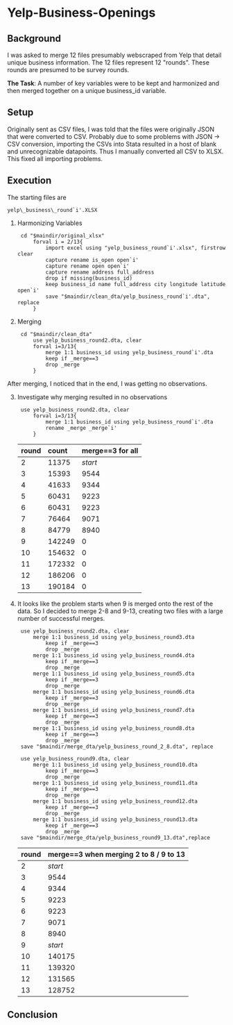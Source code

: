 # Yelp-Business-Openings
## Background
I was asked to merge 12 files presumably webscraped from Yelp that detail unique business information. The 12 files represent 12 "rounds". These rounds are presumed to be survey rounds.

**The Task**: A number of key variables were to be kept and harmonized and then merged together on a unique business_id variable.

## Setup
Originally sent as CSV files, I was told that the files were originally JSON that were converted to CSV. Probably due to some problems with JSON -> CSV conversion, importing the CSVs into Stata resulted in a host of blank and unrecognizable datapoints. Thus I manually converted all CSV to XLSX. This fixed all importing problems.

## Execution
The starting files are

	yelp\_business\_round`i'.XLSX
		
1. Harmonizing Variables

		cd "$maindir/original_xlsx"
			forval i = 2/13{
				import excel using "yelp_business_round`i'.xlsx", firstrow clear
				capture rename is_open open`i'
				capture rename open open`i'
				capture rename address full_address
				drop if missing(business_id)
				keep business_id name full_address city longitude latitude open`i'
				save "$maindir/clean_dta/yelp_business_round`i'.dta", replace
			}
			
2. Merging 

		cd "$maindir/clean_dta"
			use yelp_business_round2.dta, clear
			forval i=3/13{
				merge 1:1 business_id using yelp_business_round`i'.dta
				keep if _merge==3
				drop _merge
			}
After merging, I noticed that in the end, I was getting no observations.

3. Investigate why merging resulted in no observations
 
		use yelp_business_round2.dta, clear
			forval i=3/13{
				merge 1:1 business_id using yelp_business_round`i'.dta
				rename _merge _merge`i'
			}

	|round	|count|merge==3 for all|
	|:---|:----|:-----|
	|2|	11375|	 *start*   |
	|3|	15393|	9544|
	|4|	41633|	9344|
	|5|	60431|	9223|
	|6|	60431|	9223|
	|7|	76464|	9071|
	|8|	84779|	8940|
	|9|142249|	0|
	|10|	154632|	0|
	|11|	172332|	0|
	|12|	186206|	0|
	|13|	190184|	0|

4. It looks like the problem starts when 9 is merged onto the rest of the data. So I decided to merge 2-8 and 9-13, creating two files with a large number of successful merges.

		use yelp_business_round2.dta, clear
			merge 1:1 business_id using yelp_business_round3.dta
				keep if _merge==3
				drop _merge
			merge 1:1 business_id using yelp_business_round4.dta
				keep if _merge==3
				drop _merge
			merge 1:1 business_id using yelp_business_round5.dta
				keep if _merge==3
				drop _merge
			merge 1:1 business_id using yelp_business_round6.dta
				keep if _merge==3
				drop _merge
			merge 1:1 business_id using yelp_business_round7.dta
				keep if _merge==3
				drop _merge
			merge 1:1 business_id using yelp_business_round8.dta
				keep if _merge==3
				drop _merge
		save "$maindir/merge_dta/yelp_business_round_2_8.dta", replace
		
		use yelp_business_round9.dta, clear
			merge 1:1 business_id using yelp_business_round10.dta
				keep if _merge==3
				drop _merge
			merge 1:1 business_id using yelp_business_round11.dta
				keep if _merge==3
				drop _merge
			merge 1:1 business_id using yelp_business_round12.dta
				keep if _merge==3
				drop _merge
			merge 1:1 business_id using yelp_business_round13.dta
				keep if _merge==3
				drop _merge
		save "$maindir/merge_dta/yelp_business_round9_13.dta",replace

	|round	|merge==3 when merging 2 to 8 / 9 to 13|
	|:---|:---|
	|2|	*start*|
	|3|	9544|
	|4|	9344|
	|5|	9223|
	|6|	9223|
	|7|	9071|
	|8|	8940|
	|9|	*start*|
	|10|	140175|
	|11|	139320|
	|12|	131565|
	|13|	128752|

## Conclusion
